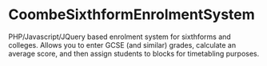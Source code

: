 CoombeSixthformEnrolmentSystem
==============================

PHP/Javascript/JQuery based enrolment system for sixthforms and colleges. Allows you to enter GCSE (and similar) grades, calculate an average score, and then assign students to blocks for timetabling purposes.